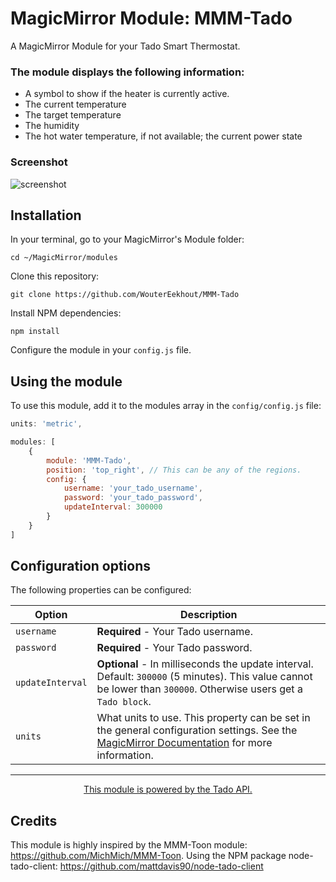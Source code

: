 # MagicMirror Module: MMM-Tado
A MagicMirror Module for your Tado Smart Thermostat. 

### The module displays the following information:

* A symbol to show if the heater is currently active.
* The current temperature
* The target temperature
* The humidity
* The hot water temperature, if not available; the current power state

### Screenshot
![screenshot](https://github.com/WouterEekhout/MMM-Tado/blob/master/img/screenshot.png)

## Installation

In your terminal, go to your MagicMirror's Module folder:
````
cd ~/MagicMirror/modules
````

Clone this repository:
````
git clone https://github.com/WouterEekhout/MMM-Tado
````

Install NPM dependencies:
```
npm install
```

Configure the module in your `config.js` file.

## Using the module

To use this module, add it to the modules array in the `config/config.js` file:
````javascript
units: 'metric',

modules: [
    {
        module: 'MMM-Tado',
        position: 'top_right', // This can be any of the regions.
        config: {
            username: 'your_tado_username', 
            password: 'your_tado_password', 
            updateInterval: 300000
        }
    }
]
````

## Configuration options

The following properties can be configured:


<table width="100%">
	<thead>
		<tr>
			<th>Option</th>
			<th width="100%">Description</th>
		</tr>
	</thead>
	<tbody>
        <tr>
			<td><code>username</code></td>
			<td><b>Required</b> - Your Tado username.</td>
		</tr>
        <tr>
			<td><code>password</code></td>
			<td><b>Required</b> - Your Tado password.</td>
		</tr>
        <tr>
            <td><code>updateInterval</code></td>
            <td><b>Optional</b> - In milliseconds the update interval. Default: <code>300000</code> 
            (5 minutes). This value cannot be lower than <code>300000</code>. Otherwise users get a
             <code>Tado block</code>.</td>
        </tr>
        <tr>
            <td><code>units</code></td>
            <td>
                What units to use. This property can be set in the general configuration settings. See the <a href="https://docs.magicmirror.builders/getting-started/configuration.html#general">MagicMirror Documentation</a> for more information.
            </td>
        </tr>
	</tbody>
</table>

---
<p align="center">
    <a href="https://www.tado.com">This module is powered by the Tado API.</a>    
</p>


## Credits
This module is highly inspired by the 
MMM-Toon module: https://github.com/MichMich/MMM-Toon.
Using the NPM package node-tado-client: https://github.com/mattdavis90/node-tado-client

